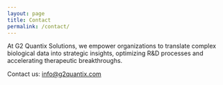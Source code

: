 ```yaml
---
layout: page
title: Contact
permalink: /contact/
---
```


At G2 Quantix Solutions, we empower organizations to translate complex biological data into strategic insights, optimizing R&D processes and accelerating therapeutic breakthroughs.

Contact us: info@g2quantix.com
